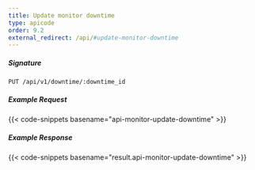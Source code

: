 ```yaml
---
title: Update monitor downtime
type: apicode
order: 9.2
external_redirect: /api/#update-monitor-downtime
---
```


##### Signature

`PUT /api/v1/downtime/:downtime_id`

##### Example Request

{{< code-snippets basename="api-monitor-update-downtime" >}}

##### Example Response

{{< code-snippets basename="result.api-monitor-update-downtime" >}}

